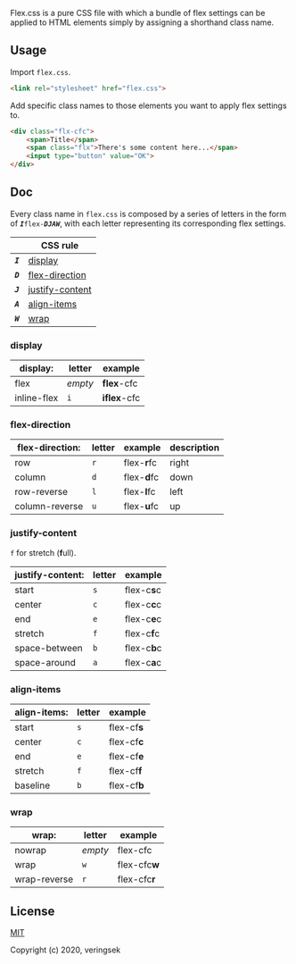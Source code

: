 Flex.css is a pure CSS file with which a bundle of flex settings can be applied to HTML elements simply by assigning a shorthand class name.
## Usage
Import `flex.css`.
```html
<link rel="stylesheet" href="flex.css">
```
Add specific class names to those elements you want to apply flex settings to.
```html
<div class="flx-cfc">
    <span>Title</span>
    <span class="flx">There's some content here...</span>
    <input type="button" value="OK">
</div>
```
## Doc
Every class name in `flex.css` is composed by a series of letters in the form of ***`I`***`flex-`***`DJAW`***, with each letter representing its corresponding flex settings. 

||CSS rule
|---|---
|***`I`***|[display](###-display)
|***`D`***|[flex-direction](###-flex-direction)
|***`J`***|[justify-content](###-justify-content)
|***`A`***|[align-items](###-align-items)
|***`W`***|[wrap](###-wrap)
### display

|display:|letter|example
|---|---|---
|flex|*empty*|**flex**-cfc
|inline-flex|`i`|**iflex**-cfc
### flex-direction

|flex-direction:|letter|example|description
|---|---|---|---
|row|`r`|flex-**r**fc|right
|column|`d`|flex-**d**fc|down
|row-reverse|`l`|flex-**l**fc|left
|column-reverse|`u`|flex-**u**fc|up
### justify-content
`f` for stretch (**f**ull).

|justify-content:|letter|example
|---|---|---
|start|`s`|flex-c**s**c
|center|`c`|flex-c**c**c
|end|`e`|flex-c**e**c
|stretch|`f`|flex-c**f**c
|space-between|`b`|flex-c**b**c
|space-around|`a`|flex-c**a**c
### align-items

|align-items:|letter|example
|---|---|---
|start|`s`|flex-cf**s**
|center|`c`|flex-cf**c**
|end|`e`|flex-cf**e**
|stretch|`f`|flex-cf**f**
|baseline|`b`|flex-cf**b**
### wrap

|wrap:|letter|example
|---|---|---
|nowrap|*empty*|flex-cfc
|wrap|`w`|flex-cfc**w**
|wrap-reverse|`r`|flex-cfc**r**

## License
[MIT](http://opensource.org/licenses/MIT)

Copyright (c) 2020, veringsek
